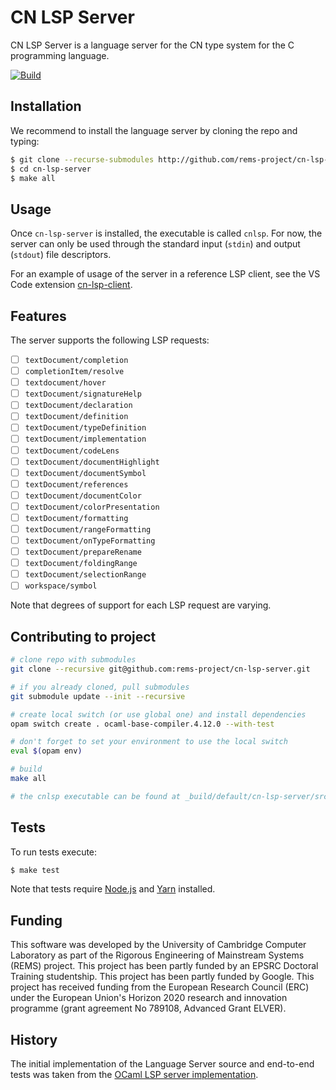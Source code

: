 <!--                                                                            -->
<!--  The following parts of CN LSP Server contain new code released under the  -->
<!--  BSD 2-Clause License:                                                     -->
<!--  * `src/cn.ml`                                                             -->
<!--                                                                            -->
<!--  Copyright (c) 2021 Dhruv Makwana                                          -->
<!--  All rights reserved.                                                      -->
<!--                                                                            -->
<!--  This software was developed by the University of Cambridge Computer       -->
<!--  Laboratory as part of the Rigorous Engineering of Mainstream Systems      -->
<!--  (REMS) project. This project has been partly funded by an EPSRC           -->
<!--  Doctoral Training studentship. This project has been partly funded by     -->
<!--  Google. This project has received funding from the European Research      -->
<!--  Council (ERC) under the European Union's Horizon 2020 research and        -->
<!--  innovation programme (grant agreement No 789108, Advanced Grant           -->
<!--  ELVER).                                                                   -->
<!--                                                                            -->
<!--  BSD 2-Clause License                                                      -->
<!--                                                                            -->
<!--  Redistribution and use in source and binary forms, with or without        -->
<!--  modification, are permitted provided that the following conditions        -->
<!--  are met:                                                                  -->
<!--  1. Redistributions of source code must retain the above copyright         -->
<!--     notice, this list of conditions and the following disclaimer.          -->
<!--  2. Redistributions in binary form must reproduce the above copyright      -->
<!--     notice, this list of conditions and the following disclaimer in        -->
<!--     the documentation and/or other materials provided with the             -->
<!--     distribution.                                                          -->
<!--                                                                            -->
<!--  THIS SOFTWARE IS PROVIDED BY THE AUTHOR AND CONTRIBUTORS ``AS IS''        -->
<!--  AND ANY EXPRESS OR IMPLIED WARRANTIES, INCLUDING, BUT NOT LIMITED         -->
<!--  TO, THE IMPLIED WARRANTIES OF MERCHANTABILITY AND FITNESS FOR A           -->
<!--  PARTICULAR PURPOSE ARE DISCLAIMED.  IN NO EVENT SHALL THE AUTHOR OR       -->
<!--  CONTRIBUTORS BE LIABLE FOR ANY DIRECT, INDIRECT, INCIDENTAL,              -->
<!--  SPECIAL, EXEMPLARY, OR CONSEQUENTIAL DAMAGES (INCLUDING, BUT NOT          -->
<!--  LIMITED TO, PROCUREMENT OF SUBSTITUTE GOODS OR SERVICES; LOSS OF          -->
<!--  USE, DATA, OR PROFITS; OR BUSINESS INTERRUPTION) HOWEVER CAUSED AND       -->
<!--  ON ANY THEORY OF LIABILITY, WHETHER IN CONTRACT, STRICT LIABILITY,        -->
<!--  OR TORT (INCLUDING NEGLIGENCE OR OTHERWISE) ARISING IN ANY WAY OUT        -->
<!--  OF THE USE OF THIS SOFTWARE, EVEN IF ADVISED OF THE POSSIBILITY OF        -->
<!--  SUCH DAMAGE.                                                              -->
<!--                                                                            -->
<!--  All other parts involve adapted code, with the new code subject to the    -->
<!--  above BSD 2-Clause licence and the original code subject to its ISC       -->
<!--  licence.                                                                  -->
<!--                                                                            -->
<!--  ISC License                                                               -->
<!--                                                                            -->
<!--  Copyright (X) 2018-2019, the [ocaml-lsp                                   -->
<!--  contributors](https://github.com/ocaml/ocaml-lsp/graphs/contributors)     -->
<!--                                                                            -->
<!--  Permission to use, copy, modify, and distribute this software for any     -->
<!--  purpose with or without fee is hereby granted, provided that the above    -->
<!--  copyright notice and this permission notice appear in all copies.         -->
<!--                                                                            -->
<!--  THE SOFTWARE IS PROVIDED "AS IS" AND THE AUTHOR DISCLAIMS ALL WARRANTIES  -->
<!--  WITH REGARD TO THIS SOFTWARE INCLUDING ALL IMPLIED WARRANTIES OF          -->
<!--  MERCHANTABILITY AND FITNESS. IN NO EVENT SHALL THE AUTHOR BE LIABLE FOR   -->
<!--  ANY SPECIAL, DIRECT, INDIRECT, OR CONSEQUENTIAL DAMAGES OR ANY DAMAGES    -->
<!--  WHATSOEVER RESULTING FROM LOSS OF USE, DATA OR PROFITS, WHETHER IN AN     -->
<!--  ACTION OF CONTRACT, NEGLIGENCE OR OTHER TORTIOUS ACTION, ARISING OUT OF   -->
<!--  OR IN CONNECTION WITH THE USE OR PERFORMANCE OF THIS SOFTWARE.            -->
<!--                                                                            -->

# CN LSP Server

CN LSP Server is a language server for the CN type system for the C programming language.

[![Build](https://github.com/rems-project/cn-lsp-server/workflows/Build%20and%20Test/badge.svg)](https://github.com/rems-project/cn-lsp-server/actions)

## Installation

We recommend to install the language server by cloning the repo and typing:

```sh
$ git clone --recurse-submodules http://github.com/rems-project/cn-lsp-server.git
$ cd cn-lsp-server
$ make all
```

<!--
We recommend to install the language server via a package manager such as
[opam](http://github.com/ocaml/opam) or [esy](https://github.com/esy/esy).

### Opam

To install the language server in the currently used opam [switch](https://opam.ocaml.org/doc/Manual.html#Switches):

```sh
$ opam install cn-lsp-server
```

*Note:* you will need to install `cn-lsp-server` in every switch where you would like
to use it.

### Esy

To add the language server to an esy project, run in terminal:

```
$ esy add @opam/cn-lsp-server
```
-->

## Usage

Once `cn-lsp-server` is installed, the executable is called `cnlsp`. For now,
the server can only be used through the standard input (`stdin`) and output
(`stdout`) file descriptors.

For an example of usage of the server in a reference LSP client, see the VS Code extension
[cn-lsp-client](https://github.com/rems-project/cn-lsp-client).

## Features

The server supports the following LSP requests:

- [ ] `textDocument/completion`
- [ ] `completionItem/resolve`
- [ ] `textdocument/hover`
- [ ] `textDocument/signatureHelp`
- [ ] `textDocument/declaration`
- [ ] `textDocument/definition`
- [ ] `textDocument/typeDefinition`
- [ ] `textDocument/implementation`
- [ ] `textDocument/codeLens`
- [ ] `textDocument/documentHighlight`
- [ ] `textDocument/documentSymbol`
- [ ] `textDocument/references`
- [ ] `textDocument/documentColor`
- [ ] `textDocument/colorPresentation`
- [ ] `textDocument/formatting`
- [ ] `textDocument/rangeFormatting`
- [ ] `textDocument/onTypeFormatting`
- [ ] `textDocument/prepareRename`
- [ ] `textDocument/foldingRange`
- [ ] `textDocument/selectionRange`
- [ ] `workspace/symbol`

Note that degrees of support for each LSP request are varying.

## Contributing to project

```bash
# clone repo with submodules
git clone --recursive git@github.com:rems-project/cn-lsp-server.git

# if you already cloned, pull submodules
git submodule update --init --recursive

# create local switch (or use global one) and install dependencies
opam switch create . ocaml-base-compiler.4.12.0 --with-test

# don't forget to set your environment to use the local switch
eval $(opam env)

# build
make all

# the cnlsp executable can be found at _build/default/cn-lsp-server/src/main.exe
```

## Tests

To run tests execute:

```sh
$ make test
```

Note that tests require [Node.js](https://nodejs.org/en/) and
[Yarn](https://yarnpkg.com/lang/en/) installed.

## Funding


This software was developed by the University of Cambridge Computer
Laboratory as part of the Rigorous Engineering of Mainstream Systems
(REMS) project. This project has been partly funded by an EPSRC
Doctoral Training studentship. This project has been partly funded by
Google. This project has received funding from the European Research
Council (ERC) under the European Union's Horizon 2020 research and
innovation programme (grant agreement No 789108, Advanced Grant
ELVER).

## History

The initial implementation of the Language Server source and end-to-end tests
was taken from the [OCaml LSP server implementation](https://github.com/ocaml/ocaml-lsp).

